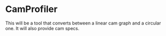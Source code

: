 # CamProfiler

This will be a tool that converts between a linear cam graph and a circular one. It will also provide cam specs.